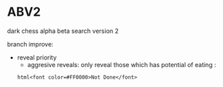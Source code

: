 # ABV2
dark chess alpha beta search version 2  
  
branch improve:  
* reveal priority  
    * aggresive reveals: only reveal those which has potential of eating :
    ```
    html<font color=#FF0000>Not Done</font>
    ```

    
